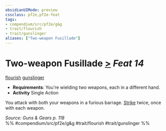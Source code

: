 ```yaml
---
obsidianUIMode: preview
cssclass: pf2e,pf2e-feat
tags:
- compendium/src/pf2e/g&g
- trait/flourish
- trait/gunslinger
aliases: ["Two-weapon Fusillade"]
---
```

# Two-weapon Fusillade  [>](../../rules/core-rulebook/chapter-9-playing-the-game.md#Actions "Single Action") *Feat 14*  
[flourish](../../rules/traits/flourish.md)  [gunslinger](../../rules/traits/gunslinger-g-g.md)  

- **Requirements**: You're wielding two weapons, each in a different hand.
- **Activity** Single Action

You attack with both your weapons in a furious barrage. [Strike](../../rules/actions/strike.md) twice, once with each weapon.

*Source: Guns & Gears p. 118*  
%% #compendium/src/pf2e/g&g #trait/flourish #trait/gunslinger %%